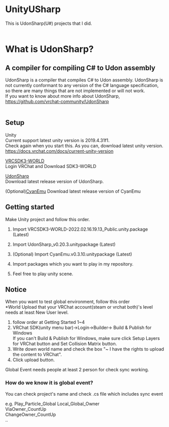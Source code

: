 # UnityUSharp
This is UdonSharp(U#) projects that I did.</br></br>

# What is UdonSharp?
## A compiler for compiling C# to Udon assembly
UdonSharp is a compiler that compiles C# to Udon assembly. UdonSharp is not currently conformant to any version of the C# language specification, so there are many things that are not implemented or will not work.</br>
If you want to know about more info about UdonSharp, https://github.com/vrchat-community/UdonSharp </br>  </br> 

## Setup</br>
Unity   
Current support latest unity version is 2019.4.31f1.</br>
Check again when you start this. As you can, download latest unity version.</br>
https://docs.vrchat.com/docs/current-unity-version</br>

[VRCSDK3-WORLD]</br>
Login VRChat and Download SDK3-WORLD 

[UdonSharp]</br>
Download latest release version of UdonSharp.

(Optional)[CyanEmu]
Download latest release version of CyanEmu

## Getting started

Make Unity project and follow this order.

1. Import VRCSDK3-WORLD-2022.02.16.19.13_Public.unity.package (Latest)

2. Import UdonSharp_v0.20.3.unitypackage (Latest)

3. (Optional) Import CyanEmu.v0.3.10.unitypackage (Latest)

4. Import packages which you want to play in my repository.

5. Feel free to play unity scene.

## Notice
When you want to test global environment, follow this order</br>
*World Upload that your VRChat account(steam or vrchat both)'s level needs at least New User level.
1. follow order at Getting Started 1~4</br>
2. VRChat SDK(unity menu bar)->Login->Builder-> Build & Publish for Windows</br>
If you can't Build & Publish for Windows, make sure click Setup Layers for VRChat button and Set Collision Matrix button. 
3. Write down world name and check the box "~ I have the rights to upload the content to VRChat".</br>
4. Click upload button.</br>


Global Event needs people at least 2 person for check sync working.

### How do we know it is global event?</br>
You can check project's name and check .cs file which includes sync event</br>

e.g. Play_Particle_Global Local_Global_Owner</br>
     ViaOwner_CountUp</br>
     ChangeOwner_CountUp</br>
	..

[VRCSDK3-WORLD]:https://vrchat.com/home/download
[UdonSharp]:https://github.com/vrchat-community/UdonSharp/releases/tag/v0.20.3
[CyanEmu]:https://github.com/CyanLaser/CyanEmu/releases/tag/v0.3.10